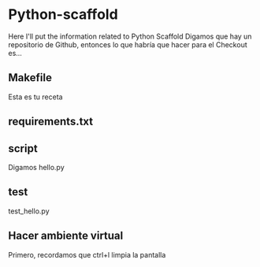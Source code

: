 # Python-scaffold
Here I'll put the information related to Python Scaffold
Digamos que hay un repositorio de Github, entonces lo que habría que hacer para el Checkout es...
## Makefile
Esta es tu receta
## requirements.txt
## script
Digamos hello.py
## test
test_hello.py
## Hacer ambiente virtual

Primero, recordamos que ctrl+l limpia la pantalla
